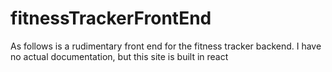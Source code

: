 # fitnessTrackerFrontEnd

As follows is a rudimentary front end for the fitness tracker backend. I have no actual documentation, but this site is built in react
